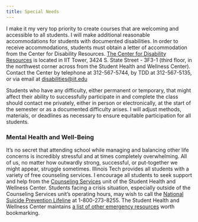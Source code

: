 ```yaml
---
title: Special Needs
---
```


I make it my very top priority to create courses that are welcoming and accessible to all students.
I will make additional reasonable accommodations for students with documented disabilities. In order
to receive accommodations, students must obtain a letter of accommodation from the Center for
Disability Resources. [The Center for Disability Resources](https://web.iit.edu/cdr) is located in
IIT Tower, 3424 S. State Street - 3F3-1 (third floor, in the northwest corner across from the
Student Health and Wellness Center). Contact the Center by telephone at 312-567-5744, by TDD at
312-567-5135, or via email at [disabilities@iit.edu](mailto:disabilities@iit.edu)

Students who have any difficulty, either permanent or temporary, that might affect their ability to
successfully participate in and complete the class should contact me privately, either in person or
electronically, at the start of the semester or as a documented difficulty arises. I will adjust
methods, materials, or deadlines as necessary to ensure equitable participation for all students.

<h3>Mental Health and Well-Being</h3>

It’s no secret that attending school while managing and balancing other life concerns is incredibly
stressful and at times completely overwhelming. All of us, no matter how outwardly strong,
successful, or put-together we might appear, struggle sometimes. Illinois Tech provides all students
with a variety of free counseling services. I encourage all students to seek support and help from
the [Counseling Services](https://web.iit.edu/shwc/services/counseling-services) unit of the Student
Health and Wellness Center. Students facing a crisis situation, especially outside of the Counseling
Services unit’s operating hours, may wish to call the [National Suicide Prevention
Lifeline](https://suicidepreventionlifeline.org/) at 1-800-273-8255. The Student Health and Wellness
Center maintains [a list of other emergency
resources](https://web.iit.edu/shwc/services/crisis-services/emergency-resources) worth bookmarking.
